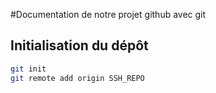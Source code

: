 #Documentation de notre projet github avec git

## Initialisation du dépôt

```bash
git init
git remote add origin SSH_REPO 
```